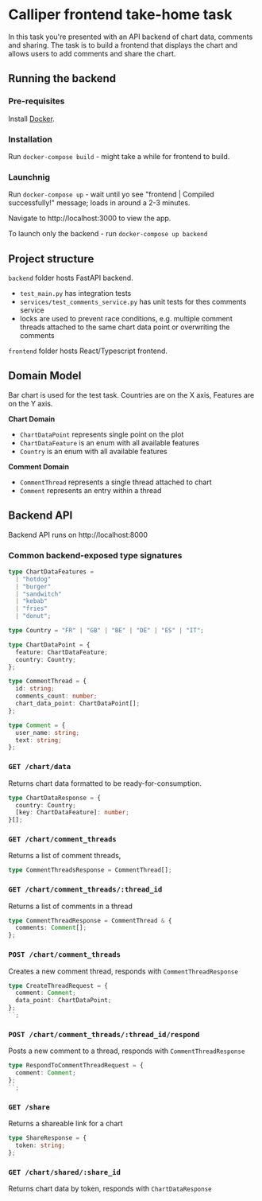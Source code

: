 # Calliper frontend take-home task

In this task you're presented with an API backend of chart data, comments and sharing.
The task is to build a frontend that displays the chart and allows users to add comments and share the chart.

## Running the backend

### Pre-requisites

Install [Docker](https://www.docker.com/get-started/).

### Installation

Run `docker-compose build` - might take a while for frontend to build.

### Launchnig

Run `docker-compose up` - wait until yo see "frontend | Compiled successfully!" message; loads in around a 2-3 minutes.

Navigate to http://localhost:3000 to view the app.

To launch only the backend - run `docker-compose up backend`

## Project structure

`backend` folder hosts FastAPI backend.

- `test_main.py` has integration tests
- `services/test_comments_service.py` has unit tests for thes comments service
- locks are used to prevent race conditions, e.g. multiple comment threads attached to the same chart data point or overwriting the comments

`frontend` folder hosts React/Typescript frontend.

## Domain Model

Bar chart is used for the test task. Countries are on the X axis, Features are on the Y axis.

**Chart Domain**

- `ChartDataPoint` represents single point on the plot
- `ChartDataFeature` is an enum with all available features
- `Country` is an enum with all available features

**Comment Domain**

- `CommentThread` represents a single thread attached to chart
- `Comment` represents an entry within a thread

## Backend API

Backend API runs on http://localhost:8000

### Common backend-exposed type signatures

```typescript
type ChartDataFeatures =
  | "hotdog"
  | "burger"
  | "sandwitch"
  | "kebab"
  | "fries"
  | "donut";

type Country = "FR" | "GB" | "BE" | "DE" | "ES" | "IT";

type ChartDataPoint = {
  feature: ChartDataFeature;
  country: Country;
};

type CommentThread = {
  id: string;
  comments_count: number;
  chart_data_point: ChartDataPoint[];
};

type Comment = {
  user_name: string;
  text: string;
};
```

### `GET /chart/data`

Returns chart data formatted to be ready-for-consumption.

```typescript
type ChartDataResponse = {
  country: Country;
  [key: ChartDataFeature]: number;
}[];
```

### `GET /chart/comment_threads`

Returns a list of comment threads,

```typescript
type CommentThreadsResponse = CommentThread[];
```

### `GET /chart/comment_threads/:thread_id`

Returns a list of comments in a thread

```typescript
type CommentThreadResponse = CommentThread & {
  comments: Comment[];
};
```

### `POST /chart/comment_threads`

Creates a new comment thread, responds with `CommentThreadResponse`

```typescript
type CreateThreadRequest = {
  comment: Comment;
  data_point: ChartDataPoint;
};
``;
```

### `POST /chart/comment_threads/:thread_id/respond`

Posts a new comment to a thread, responds with `CommentThreadResponse`

```typescript
type RespondToCommentThreadRequest = {
  comment: Comment;
};
``;
```

### `GET /share`

Returns a shareable link for a chart

```typescript
type ShareResponse = {
  token: string;
};
```

### `GET /chart/shared/:share_id`

Returns chart data by token, responds with `ChartDataResponse`
